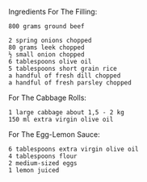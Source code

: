 Ingredients
For The Filling:

    800 grams ground beef

    2 spring onions chopped
    80 grams leek chopped
    ½ small onion chopped
    6 tablespoons olive oil
    5 tablespoons short grain rice
    a handful of fresh dill chopped
    a handful of fresh parsley chopped

For The Cabbage Rolls:

    1 large cabbage about 1,5 - 2 kg
    150 ml extra virgin olive oil

For The Egg-Lemon Sauce:

    6 tablespoons extra virgin olive oil
    4 tablespoons flour
    2 medium-sized eggs
    1 lemon juiced
